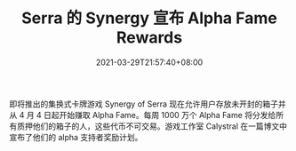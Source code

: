 ﻿---
title: "Serra 的 Synergy 宣布 Alpha Fame Rewards"
date: 2021-03-29T21:57:40+08:00
lastmod: 2021-03-29T16:45:40+08:00
draft: false
authors: ["Lionel"]
description: "即将推出的集换式卡牌游戏 Synergy of Serra 现在允许用户存放未开封的箱子并从 4 月 4 日起开始赚取 Alpha Fame。每周 1000 万个 Alpha Fame 将分发给所有质押他们的箱子的人，这些代币不可交易。游戏工作室 Calystral 在一篇博文中宣布了他们的 alpha 支持者奖励计划。"
featuredImage: "synergy-of-serra-announces-alpha-fame-rewards.png"
tags: ["Virtual World","虚拟世界","Play to Earn"]
categories: ["news"]
news: ["虚拟世界"]
weight: 
lightgallery: true
pinned: false
recommend: false
recommend1: false
---

即将推出的集换式卡牌游戏 Synergy of Serra 现在允许用户存放未开封的箱子并从 4 月 4 日起开始赚取 Alpha Fame。每周 1000 万个 Alpha Fame 将分发给所有质押他们的箱子的人，这些代币不可交易。游戏工作室 Calystral 在一篇博文中宣布了他们的 alpha 支持者奖励计划。

<!--more-->


